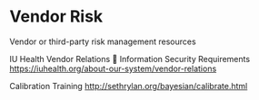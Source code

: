 # Vendor Risk
Vendor or third-party risk management resources

IU Health Vendor Relations  Information Security Requirements
https://iuhealth.org/about-our-system/vendor-relations

Calibration Training
http://sethrylan.org/bayesian/calibrate.html

